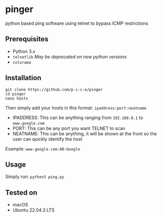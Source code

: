 # pinger
python based ping software using telnet to bypass ICMP restrictions

## Prerequisites
- Python 3.x
- `telnetlib` _May be deprecated on new python versions_
- `colorama`

## Installation
```
git clone https://github.com/p-i-c-o/pinger
cd pinger
nano hosts
```
Then simply add your hosts in this format: `ipaddress:port:neatname`
- IPADDRESS: This can be anything ranging from `192.168.0.1` to `www.google.com`
- PORT: This can be any port you want TELNET to scan
- NEATNAME: This can be anything, it will be shown at the front so the user can quickly identify the host

Example: `www.google.com:80:Google`

## Usage
Simply run:
`python3 ping.py`

## Tested on
- macOS
- Ubuntu 22.04.3 LTS
